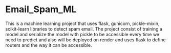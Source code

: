 # Email_Spam_ML
This is a machine learning project that uses flask, gunicorn, pickle-mixin, scikit-learn libraries to detect spam email. The project consist of training a model and serialize the model with pickle to be accessible every time we need to predict and  also will be deployed on render and uses flask to define routers and the way it can be accessible.
